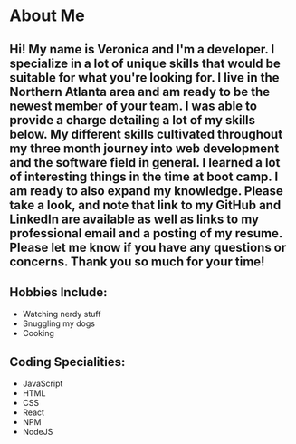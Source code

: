 # About Me

## Hi! My name is Veronica and I'm a developer. I specialize in a lot of unique skills that would be suitable for what you're looking for. I live in the Northern Atlanta area and am ready to be the newest member of your team. I was able to provide a charge detailing a lot of my skills below. My different skills cultivated throughout my three month journey into web development and the software field in general. I learned a lot of interesting things in the time at boot camp. I am ready to also expand my knowledge. Please take a look, and note that link to my GitHub and LinkedIn are available as well as links to my professional email and a posting of my resume. Please let me know if you have any questions or concerns. Thank you so much for your time!


## Hobbies Include:
- Watching nerdy stuff
- Snuggling my dogs
- Cooking

## Coding Specialities:
- JavaScript
- HTML
- CSS
- React
- NPM
- NodeJS
